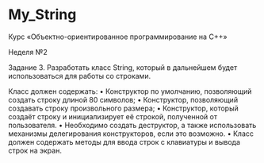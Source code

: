 # My_String

Курс «Объектно-ориентированное программирование на C++»

Неделя №2

Задание 3.
Разработать класс String, который в дальнейшем будет использоваться для работы со строками. 

Класс должен содержать:
• Конструктор по умолчанию, позволяющий создать строку длиной 80 символов;
• Конструктор, позволяющий создавать строку произвольного размера;
• Конструктор, который создаёт строку и инициализирует её строкой, полученной от пользователя.
• Необходимо создать деструктор, а также использовать механизмы делегирования конструкторов, если это возможно.
• Класс должен содержать методы для ввода строк с клавиатуры и вывода строк на экран.
